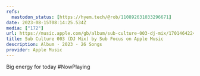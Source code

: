 ```yaml
---
refs:
  mastodon_status: [https://hyem.tech/@rob/110892631033296671]
date: 2023-08-15T08:14:25.534Z
media: ["172"]
url: https://music.apple.com/gb/album/sub-culture-003-dj-mix/1701464224
title: Sub Culture 003 (DJ Mix) by Sub Focus on Apple Music
description: Album · 2023 · 26 Songs
provider: Apple Music
---
```


Big energy for today #NowPlaying
